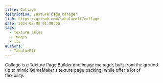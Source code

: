 ```yaml
---
title: Collage
description: Texture page manager
link: https://github.com/tabularelf/collage
date: 2024-03-08 01:00:00
tags:
  - texture atlas
  - images
  - lts
authors:
  - TabularElf
---
```


Collage is a Texture Page Builder and image manager, built from the ground up to mimic GameMaker’s texture page packing, while offer a lot of flexibility.